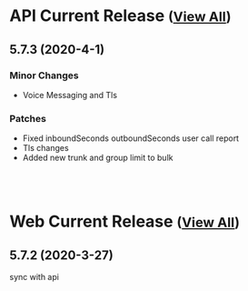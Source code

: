 
# API Current Release <small>([View All](/API.md))</small>
## 5.7.3 (2020-4-1)
### Minor Changes 

- Voice Messaging and Tls

### Patches 

- Fixed inboundSeconds outboundSeconds user call report
- Tls changes
- Added new trunk and group limit to bulk

<br><br>
# Web Current Release <small>([View All](/Web.md))</small>
## 5.7.2 (2020-3-27)
sync with api

  